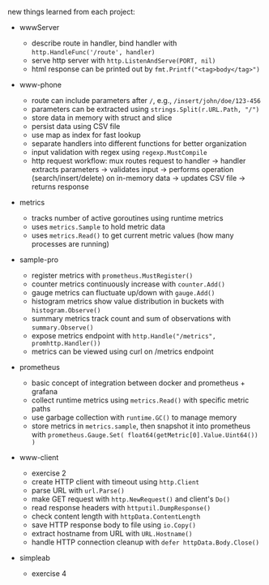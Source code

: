 new things learned from each project:
* wwwServer
    * describe route in handler, bind handler with `http.HandleFunc('/route', handler)`
    * serve http server with `http.ListenAndServe(PORT, nil)`
    * html response can be printed out by `fmt.Printf("<tag>body</tag>")`

* www-phone
    * route can include parameters after `/`, e.g., `/insert/john/doe/123-456`
    * parameters can be extracted using `strings.Split(r.URL.Path, "/")`
    * store data in memory with struct and slice
    * persist data using CSV file
    * use map as index for fast lookup
    * separate handlers into different functions for better organization
    * input validation with regex using `regexp.MustCompile`
    * http request workflow: mux routes request to handler -> handler extracts parameters -> validates input -> performs operation (search/insert/delete) on in-memory data -> updates CSV file -> returns response

* metrics
    * tracks number of active goroutines using runtime metrics
    * uses `metrics.Sample` to hold metric data
    * uses `metrics.Read()` to get current metric values (how many processes are running)

* sample-pro
    * register metrics with `prometheus.MustRegister()`
    * counter metrics continuously increase with `counter.Add()`
    * gauge metrics can fluctuate up/down with `gauge.Add()`
    * histogram metrics show value distribution in buckets with `histogram.Observe()`
    * summary metrics track count and sum of observations with `summary.Observe()`
    * expose metrics endpoint with `http.Handle("/metrics", promhttp.Handler())`
    * metrics can be viewed using curl on /metrics endpoint

* prometheus
    * basic concept of integration between docker and prometheus + grafana
    * collect runtime metrics using `metrics.Read()` with specific metric paths
    * use garbage collection with `runtime.GC()` to manage memory
    * store metrics in `metrics.sample`, then snapshot it into prometheus with `prometheus.Gauge.Set( float64(getMetric[0].Value.Uint64()) )`

* www-client
    * exercise 2
    * create HTTP client with timeout using `http.Client`
    * parse URL with `url.Parse()`
    * make GET request with `http.NewRequest()` and client's `Do()`
    * read response headers with `httputil.DumpResponse()`
    * check content length with `httpData.ContentLength`
    * save HTTP response body to file using `io.Copy()`
    * extract hostname from URL with `URL.Hostname()`
    * handle HTTP connection cleanup with `defer httpData.Body.Close()`

* simpleab
    * exercise 4